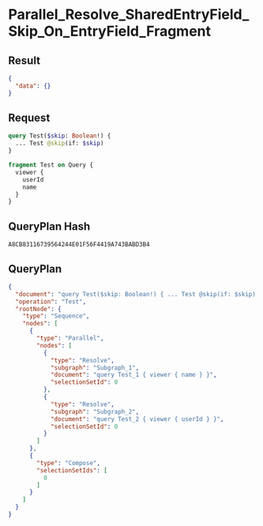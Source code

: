# Parallel_Resolve_SharedEntryField_Skip_On_EntryField_Fragment

## Result

```json
{
  "data": {}
}
```

## Request

```graphql
query Test($skip: Boolean!) {
  ... Test @skip(if: $skip)
}

fragment Test on Query {
  viewer {
    userId
    name
  }
}
```

## QueryPlan Hash

```text
A8CB83116739564244E01F56F4419A743BABD3B4
```

## QueryPlan

```json
{
  "document": "query Test($skip: Boolean!) { ... Test @skip(if: $skip) } fragment Test on Query { viewer { userId name } }",
  "operation": "Test",
  "rootNode": {
    "type": "Sequence",
    "nodes": [
      {
        "type": "Parallel",
        "nodes": [
          {
            "type": "Resolve",
            "subgraph": "Subgraph_1",
            "document": "query Test_1 { viewer { name } }",
            "selectionSetId": 0
          },
          {
            "type": "Resolve",
            "subgraph": "Subgraph_2",
            "document": "query Test_2 { viewer { userId } }",
            "selectionSetId": 0
          }
        ]
      },
      {
        "type": "Compose",
        "selectionSetIds": [
          0
        ]
      }
    ]
  }
}
```

